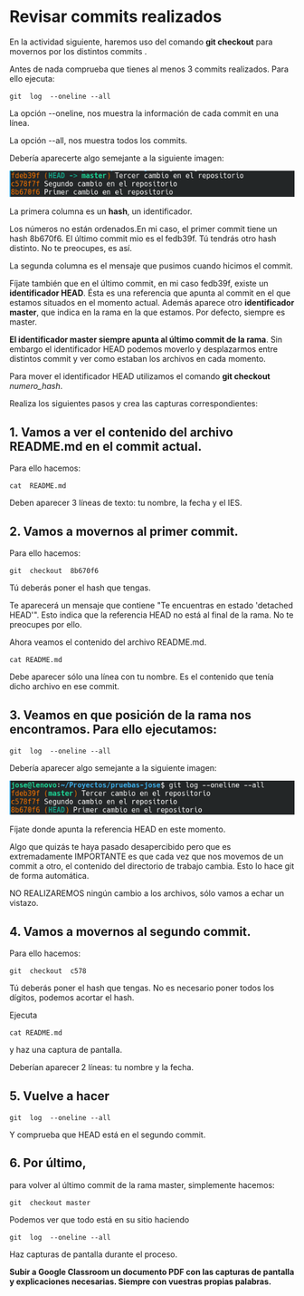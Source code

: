 # Revisar commits realizados

En la actividad siguiente, haremos uso del comando **git checkout** para movernos por los distintos commits .

Antes de nada comprueba que tienes al menos 3 commits realizados. Para ello ejecuta:

```
git  log  --oneline --all
```

La opción --oneline, nos muestra la información de cada commit en una línea.

La opción --all,  nos muestra todos los commits.

Debería aparecerte algo semejante a la siguiente imagen:

![git log](/git-log.png)

La primera columna es un **hash**, un identificador.

Los números no están ordenados.En mi caso, el primer commit tiene un hash 8b670f6. El último commit mio es el fedb39f. 
Tú tendrás otro hash distinto. No te preocupes, es así.

La segunda columna es el mensaje que pusimos cuando hicimos el commit.

Fíjate también que en el último commit, en mi caso fedb39f, existe un **identificador HEAD**. 
Ésta es una referencia que apunta al commit en el que estamos situados en el momento actual. 
Además aparece otro **identificador master**, que indica en la rama en la que estamos. Por defecto, siempre es master.

**El identificador master siempre apunta al último commit de la rama**. 
Sin embargo el identificador HEAD podemos moverlo y desplazarmos entre distintos commit y ver como estaban los archivos en cada momento. 

Para mover el identificador HEAD utilizamos el comando **git checkout**  *numero_hash*.

Realiza los siguientes pasos y crea las capturas correspondientes:

## 1. Vamos a ver el contenido del archivo README.md en el commit actual. 

Para ello hacemos:

```
cat  README.md
```

Deben aparecer 3 líneas de texto: tu nombre, la fecha y el IES.

## 2. Vamos a movernos al primer commit. 

Para ello hacemos:

```
git  checkout  8b670f6
```

Tú deberás poner el hash que tengas.

Te aparecerá un mensaje que contiene "Te encuentras en estado 'detached HEAD'". Esto indica que la referencia HEAD no está al final de la rama. No te preocupes por ello.

Ahora veamos el contenido del archivo README.md.

```
cat README.md
```

Debe aparecer sólo una línea con tu nombre. Es el contenido que tenía dicho archivo en ese commit.

## 3. Veamos en que posición de la rama nos encontramos. Para ello ejecutamos:

```
git  log  --oneline --all
```

Debería aparecer algo semejante a la siguiente imagen:

![git log](/git-log2.png)

Fíjate donde apunta la referencia HEAD en este momento. 

Algo que quizás te haya pasado desapercibido pero que es extremadamente IMPORTANTE es que cada vez que nos movemos de un commit a otro, el contenido del directorio de trabajo cambia. Esto lo hace git de forma automática.

NO REALIZAREMOS ningún cambio a los archivos, sólo vamos a echar un vistazo.

## 4. Vamos a movernos al segundo commit. 

Para ello hacemos:

```
git  checkout  c578
```

Tú deberás poner el hash que tengas. No es necesario poner todos los dígitos, podemos acortar el hash. 

Ejecuta 

```
cat README.md
```

y haz una captura de pantalla.

Deberían aparecer 2 líneas: tu nombre y la fecha.

## 5. Vuelve a hacer

```
git  log  --oneline --all
```

Y comprueba que HEAD está en el segundo commit.

## 6. Por último, 

para volver al último commit de la rama master, simplemente hacemos:

```
git  checkout master
```

Podemos ver que todo está en su sitio haciendo

```
git  log  --oneline --all
```

Haz capturas de pantalla durante el proceso.

**Subir a Google Classroom un documento PDF con las capturas de pantalla y explicaciones necesarias. Siempre con vuestras propias palabras.**
